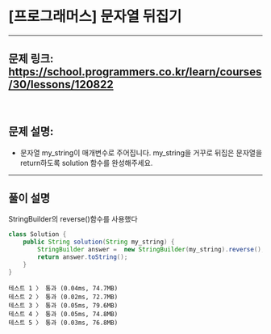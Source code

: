 # [프로그래머스] 문자열 뒤집기

---

## 문제 링크: https://school.programmers.co.kr/learn/courses/30/lessons/120822

<br>

## 문제 설명:

- 문자열 my_string이 매개변수로 주어집니다. my_string을 거꾸로 뒤집은 문자열을 return하도록 solution 함수를 완성해주세요.

---

## 풀이 설명

StringBuilder의 reverse()함수를 사용했다

```java
class Solution {
    public String solution(String my_string) {
        StringBuilder answer =  new StringBuilder(my_string).reverse();
        return answer.toString();
    }
}
```

```text
테스트 1 〉	통과 (0.04ms, 74.7MB)
테스트 2 〉	통과 (0.02ms, 72.7MB)
테스트 3 〉	통과 (0.05ms, 79.6MB)
테스트 4 〉	통과 (0.05ms, 74.8MB)
테스트 5 〉	통과 (0.03ms, 76.8MB)
```